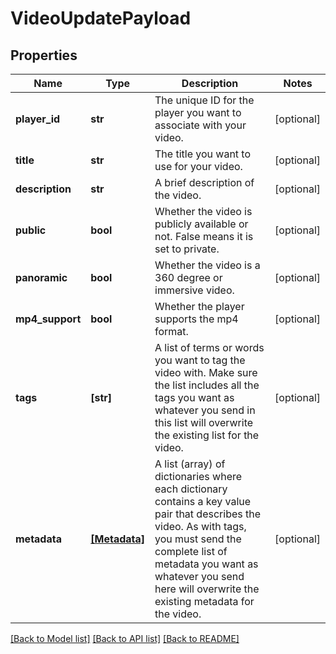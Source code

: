 # VideoUpdatePayload

## Properties
Name | Type | Description | Notes
------------ | ------------- | ------------- | -------------
**player_id** | **str** | The unique ID for the player you want to associate with your video. | [optional] 
**title** | **str** | The title you want to use for your video. | [optional] 
**description** | **str** | A brief description of the video. | [optional] 
**public** | **bool** | Whether the video is publicly available or not. False means it is set to private. | [optional] 
**panoramic** | **bool** | Whether the video is a 360 degree or immersive video. | [optional] 
**mp4_support** | **bool** | Whether the player supports the mp4 format. | [optional] 
**tags** | **[str]** | A list of terms or words you want to tag the video with. Make sure the list includes all the tags you want as whatever you send in this list will overwrite the existing list for the video. | [optional] 
**metadata** | [**[Metadata]**](Metadata.md) | A list (array) of dictionaries where each dictionary contains a key value pair that describes the video. As with tags, you must send the complete list of metadata you want as whatever you send here will overwrite the existing metadata for the video. | [optional] 

[[Back to Model list]](../README.md#documentation-for-models) [[Back to API list]](../README.md#documentation-for-api-endpoints) [[Back to README]](../README.md)


